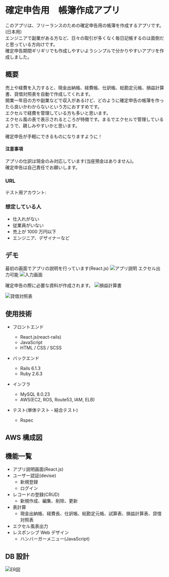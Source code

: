 # 確定申告用　帳簿作成アプリ

このアプリは、フリーランスのための確定申告用の帳簿を作成するアプリです。(日本用)  
エンジニアで副業がある方など、日々の取引が多くなく毎日記帳するのは面倒だと思っている方向けです。  
確定申告期間ギリギリでも作成しやすいようシンプルで分かりやすいアプリを作成しました。

## 概要

売上や経費を入力すると、現金出納帳、経費帳、仕訳帳、総勘定元帳、損益計算書、貸借対照表を自動で作成してくれます。  
開業一年目の方や副業などで収入があるけど、どのように確定申告の帳簿を作ったら良いかわからないという方におすすめです。  
エクセルで経費を管理している方も多いと思います。  
エクセル風の表で表示されるところが特徴です。まるでエクセルで管理しているようで、親しみやすいかと思います。

確定申告が手軽にできるものになりますように！

#### 注意事項

アプリの仕訳は現金のみ対応しています(当座預金はありません)。  
確定申告は自己責任でお願いします。

### URL

テスト用アカウント:

### 想定している人

- 仕入れがない
- 従業員がいない
- 売上が 1000 万円以下
- エンジニア、デザイナーなど

## デモ

最初の画面でアプリの説明を行っています(React.js)
![アプリ説明](https://i.gyazo.com/06817240b3c4a103d5c83574b0124574.gif)
エクセル出力可能
![入力画面](https://i.gyazo.com/579f46a9561152d6e64d695de6bff46c.png)

確定申告の際に必要な資料が作成されます。
![損益計算書](https://i.gyazo.com/65a70398397d46f941ac5c802ae8d57f.png)

![貸借対照表](https://i.gyazo.com/722a37ff2b4480f198cc9fe0fc34e2a0.png)

## 使用技術

- フロントエンド

  - React.js(react-rails)
  - JavaScript
  - HTML / CSS / SCSS

- バックエンド

  - Rails 6.1.3
  - Ruby 2.6.3

- インフラ

  - MySQL 8.0.23
  - AWS(EC2, ROS, Route53, IAM, ELB)

- テスト(単体テスト・結合テスト)
  - Rspec

## AWS 構成図

## 機能一覧

- アプリ説明画面(React.js)
- ユーザー認証(devise)
  - 新規登録
  - ログイン
- レコードの登録(CRUD)
  - 新規作成、編集、削除、更新
- 表計算
  - 現金出納帳、経費長、仕訳帳、総勘定元帳、試算表、損益計算表、貸借対照表
- エクセル風表出力
- レスポンシブ Web デザイン
  - ハンバーガーメニュー(JavaScript)

## DB 設計

![ER図](https://i.gyazo.com/ec01d102b3c698c2e9a9b2888154dc92.png)
